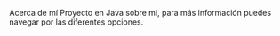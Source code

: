 Acerca de mí
Proyecto en Java sobre mi, para más información puedes navegar por las diferentes opciones.
